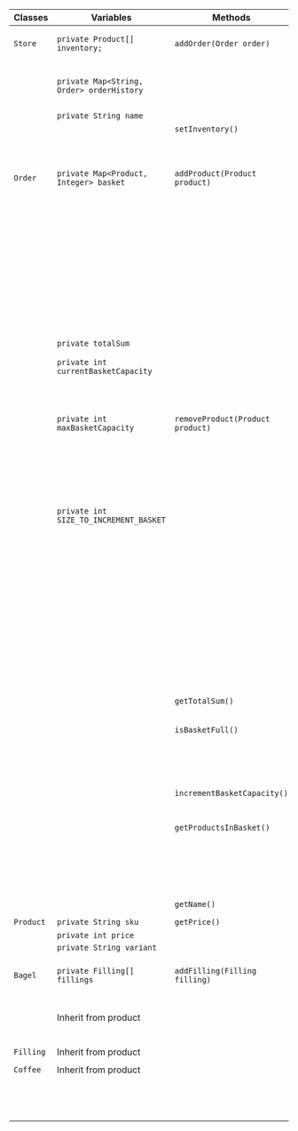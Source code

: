 
| Classes   | Variables                                 | Methods                          | Scenario                                                        | Outcomes                                                                                                                      |
|-----------|-------------------------------------------|----------------------------------|-----------------------------------------------------------------|-------------------------------------------------------------------------------------------------------------------------------|
| `Store`   | `private Product[] inventory;`            | `addOrder(Order order)`          | Argument is valid type                                          | Add order to order history and return true                                                                                    |
|           | `private Map<String, Order> orderHistory` |                                  | Argument is not of type Order                                   | Return false                                                                                                                  |
|           | `private String name`                     |                                  |                                                                 |                                                                                                                               |
|           |                                           | `setInventory()`                 |                                                                 | Sets inventory                                                                                                                |
|           |                                           |                                  |                                                                 |                                                                                                                               |
|           |                                           |                                  |                                                                 |                                                                                                                               |
| `Order`   | `private Map<Product, Integer> basket`    | `addProduct(Product product)`    | Argument is valid type and is not in the basket                 | Add Product to basket, set value (quantity) to 1, add price to total sum, increment the currentBasketCapacity and return true |
|           |                                           |                                  | Argument is valid type and is already in the basket             | Increment quantity, add price to total sum, increment the currentBasketCapacity and return true                               |
|           |                                           |                                  | Argument is not of type Product                                 | Return false                                                                                                                  |
|           | `private totalSum`                        |                                  | Basket is ful                                                   | Return false                                                                                                                  |
|           | `private int currentBasketCapacity`       |                                  |                                                                 |                                                                                                                               |
|           | `private int maxBasketCapacity`           | `removeProduct(Product product)` | Argument is valid type, product is in the basket and value == 1 | Remove Product from basket, subtract price from total sum, decrement currentBasketCapacity and return true                    |
|           | `private int SIZE_TO_INCREMENT_BASKET`    |                                  | Argument is valid type, product is in the basket and value > 1  | Increment quantity, subtract price from total sum, increment the currentBasketCapacity and return true                        |
|           |                                           |                                  | Argument is valid type, product is not in the basket            | Return false and write message                                                                                                |
|           |                                           |                                  | Argument is not of type Product                                 | Return false                                                                                                                  |
|           |                                           |                                  |                                                                 |                                                                                                                               |
|           |                                           | `getTotalSum()`                  |                                                                 | Return total sum                                                                                                              |
|           |                                           |                                  |                                                                 |                                                                                                                               |
|           |                                           | `isBasketFull()`                 | Basket is ful                                                   | Write message to console and return true                                                                                      |
|           |                                           |                                  | Basket is not ful                                               | Return false                                                                                                                  |
|           |                                           |                                  |                                                                 |                                                                                                                               |
|           |                                           |                                  |                                                                 |                                                                                                                               |
|           |                                           | `ìncrementBasketCapacity()`      |                                                                 | Capacity is incremented                                                                                                       |
|           |                                           |                                  |                                                                 |                                                                                                                               |
|           |                                           | `getProductsInBasket()`          | There are products in basket                                    | Return products as a list                                                                                                     |
|           |                                           |                                  | There are not any products in basket                            | Return empty list                                                                                                             |
|           |                                           |                                  |                                                                 |                                                                                                                               |
|           |                                           | `getName()`                      |                                                                 | Return name                                                                                                                   |
|           |                                           |                                  |                                                                 |                                                                                                                               |
| `Product` | `private String sku`	                     | `getPrice()`                     |                                                                 | Return the price                                                                                                              |
|           | `private int price`                       |                                  |                                                                 |                                                                                                                               |
|           | `private String variant`                  |                                  |                                                                 |                                                                                                                               |
|           |                                           |                                  |                                                                 |                                                                                                                               |
| `Bagel`   | `private Filling[] fillings`              | `addFilling(Filling filling)`    | Argument is valid type                                          | Add filling to array and return true                                                                                          |
|           | Inherit from product                      |                                  | Argument is not of type Filling                                 | Return false                                                                                                                  |
|           |                                           |                                  |                                                                 |                                                                                                                               |
| `Filling` | Inherit from product                      |                                  |                                                                 |                                                                                                                               |
|           |                                           |                                  |                                                                 |                                                                                                                               |
| `Coffee`  | Inherit from product                      |                                  |                                                                 |                                                                                                                               |
|           |                                           |                                  |                                                                 |                                                                                                                               |
|           |                                           |                                  |                                                                 |                                                                                                                               |
|           |                                           |                                  |                                                                 |                                                                                                                               |
|           |                                           |                                  |                                                                 |                                                                                                                               |
|           |                                           |                                  |                                                                 |                                                                                                                               |
|           |                                           |                                  |                                                                 |                                                                                                                               |
|           |                                           |                                  |                                                                 |                                                                                                                               |
|           |                                           |                                  |                                                                 |                                                                                                                               |
|           |                                           |                                  |                                                                 |                                                                                                                               |
|           |                                           |                                  |                                                                 |                                                                                                                               |
|           |                                           |                                  |                                                                 |                                                                                                                               |
|           |                                           |                                  |                                                                 |                                                                                                                               |
|           |                                           |                                  |                                                                 |                                                                                                                               |
